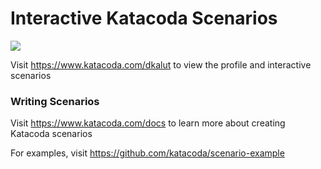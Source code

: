 # Interactive Katacoda Scenarios

[![](http://shields.katacoda.com/katacoda/dkalut/count.svg)](https://www.katacoda.com/dkalut "Get your profile on Katacoda.com")

Visit https://www.katacoda.com/dkalut to view the profile and interactive scenarios

### Writing Scenarios
Visit https://www.katacoda.com/docs to learn more about creating Katacoda scenarios

For examples, visit https://github.com/katacoda/scenario-example
